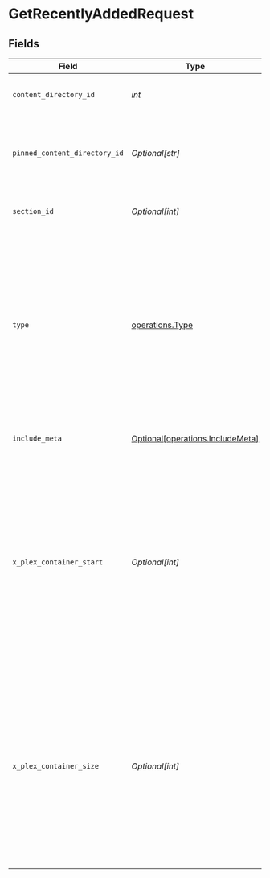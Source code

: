 # GetRecentlyAddedRequest


## Fields

| Field                                                                                                                                                                                        | Type                                                                                                                                                                                         | Required                                                                                                                                                                                     | Description                                                                                                                                                                                  | Example                                                                                                                                                                                      |
| -------------------------------------------------------------------------------------------------------------------------------------------------------------------------------------------- | -------------------------------------------------------------------------------------------------------------------------------------------------------------------------------------------- | -------------------------------------------------------------------------------------------------------------------------------------------------------------------------------------------- | -------------------------------------------------------------------------------------------------------------------------------------------------------------------------------------------- | -------------------------------------------------------------------------------------------------------------------------------------------------------------------------------------------- |
| `content_directory_id`                                                                                                                                                                       | *int*                                                                                                                                                                                        | :heavy_check_mark:                                                                                                                                                                           | The content directory ID.                                                                                                                                                                    |                                                                                                                                                                                              |
| `pinned_content_directory_id`                                                                                                                                                                | *Optional[str]*                                                                                                                                                                              | :heavy_minus_sign:                                                                                                                                                                           | Comma-separated list of pinned content directory IDs.                                                                                                                                        |                                                                                                                                                                                              |
| `section_id`                                                                                                                                                                                 | *Optional[int]*                                                                                                                                                                              | :heavy_minus_sign:                                                                                                                                                                           | The library section ID for filtering content.                                                                                                                                                | 2                                                                                                                                                                                            |
| `type`                                                                                                                                                                                       | [operations.Type](../../models/operations/type.md)                                                                                                                                           | :heavy_check_mark:                                                                                                                                                                           | The type of media to retrieve or filter by.<br/>1 = movie<br/>2 = show<br/>3 = season<br/>4 = episode<br/>E.g. A movie library will not return anything with type 3 as there are no seasons for movie libraries<br/> | 2                                                                                                                                                                                            |
| `include_meta`                                                                                                                                                                               | [Optional[operations.IncludeMeta]](../../models/operations/includemeta.md)                                                                                                                   | :heavy_minus_sign:                                                                                                                                                                           | Adds the Meta object to the response<br/>                                                                                                                                                    | 1                                                                                                                                                                                            |
| `x_plex_container_start`                                                                                                                                                                     | *Optional[int]*                                                                                                                                                                              | :heavy_minus_sign:                                                                                                                                                                           | The index of the first item to return. If not specified, the first item will be returned.<br/>If the number of items exceeds the limit, the response will be paginated.<br/>By default this is 0<br/> | 0                                                                                                                                                                                            |
| `x_plex_container_size`                                                                                                                                                                      | *Optional[int]*                                                                                                                                                                              | :heavy_minus_sign:                                                                                                                                                                           | The number of items to return. If not specified, all items will be returned.<br/>If the number of items exceeds the limit, the response will be paginated.<br/>By default this is 50<br/>    | 50                                                                                                                                                                                           |
